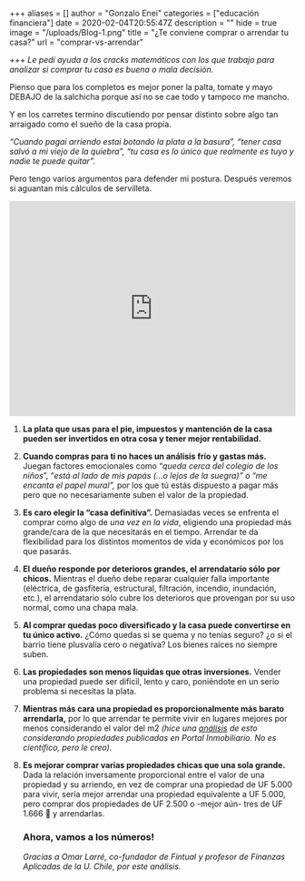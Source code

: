 +++
aliases = []
author = "Gonzalo Enei"
categories = ["educación financiera"]
date = 2020-02-04T20:55:47Z
description = ""
hide = true
image = "/uploads/Blog-1.png"
title = "¿Te conviene comprar o arrendar tu casa?"
url = "comprar-vs-arrendar"

+++
_Le pedí ayuda a los cracks matemáticos con los que trabajo para analizar si comprar tu casa es buena o mala decisión._

Pienso que para los completos es mejor poner la palta, tomate y mayo DEBAJO de la salchicha porque así no se cae todo y tampoco me mancho.

Y en los carretes termino discutiendo por pensar distinto sobre algo tan arraigado como el sueño de la casa propia.

_“Cuando pagai arriendo estai botando la plata a la basura”, “tener casa salvó a mi viejo de la quiebra”, “tu casa es lo único que realmente es tuyo y nadie te puede quitar”._

Pero tengo varios argumentos para defender mi postura. Después veremos si aguantan mis cálculos de servilleta.

<div style="width:100%;height:0;padding-bottom:75%;position:relative;"><iframe src="https://giphy.com/embed/3o6MbmXIt1qUsNzfu8" width="100%" height="100%" style="position:absolute" frameBorder="0" class="giphy-embed" allowFullScreen></iframe></div>
<p></p>

1. **La plata que usas para el pie, impuestos y mantención de la casa pueden ser invertidos en otra cosa y tener mejor rentabilidad.**
   <p></p>
2. **Cuando compras para ti no haces un análisis frío y gastas más.** Juegan factores emocionales como “_queda cerca del colegio de los niños_”, “_está al lado de mis papás_ _(...o lejos de la suegra)”_ o “_me encanta el papel mural”,_ por los que tú estás dispuesto a pagar más pero que no necesariamente suben el valor de la propiedad.
   <p></p>
3. **Es caro elegir la “casa definitiva”.** Demasiadas veces se enfrenta el comprar como algo de _una vez en la vida_, eligiendo una propiedad más grande/cara de la que necesitarás en el tiempo. Arrendar te da flexibilidad para los distintos momentos de vida y económicos por los que pasarás.
   <p></p>
4. **El dueño responde por deterioros grandes, el arrendatario sólo por chicos.** Mientras el dueño debe reparar cualquier falla importante (eléctrica, de gasfitería, estructural, filtración, incendio, inundación, etc.), el arrendatario sólo cubre los deterioros que provengan por su uso normal, como una chapa mala.
   <p></p>
5. **Al comprar quedas poco diversificado y la casa puede convertirse en tu único activo.** ¿Cómo quedas si se quema y no tenías seguro? ¿o si el barrio tiene plusvalía cero o negativa? Los bienes raíces no siempre suben.
   <p></p>
6. **Las propiedades son menos líquidas que otras inversiones.** Vender una propiedad puede ser difícil, lento y caro, poniéndote en un serio problema si necesitas la plata.
   <p></p>
7. **Mientras más cara una propiedad es proporcionalmente más barato arrendarla,** por lo que arrendar te permite vivir en lugares mejores por menos considerando el valor del m2 _(hice una_ [_análisis_](https://edu.fintual.cl/tabla-proporci%c3%b3n-arriendo-compra-propiedad/) _de esto considerando propiedades publicadas en Portal Inmobiliario. No es científico, pero le creo)._
   <p></p>
8. **Es mejorar comprar varias propiedades chicas que una sola grande.** Dada la relación inversamente proporcional entre el valor de una propiedad y su arriendo, en vez de comprar una propiedad de UF 5.000 para vivir, sería mejor arrendar una propiedad equivalente a UF 5.000, pero comprar dos propiedades de UF 2.500 o -mejor aún- tres de UF 1.666 🤘 y arrendarlas.
   <p></p>

   ### **Ahora, vamos a los números!**

   _Gracias a Omar Larré, co-fundador de Fintual y profesor de Finanzas Aplicadas de la U. Chile, por este análisis._